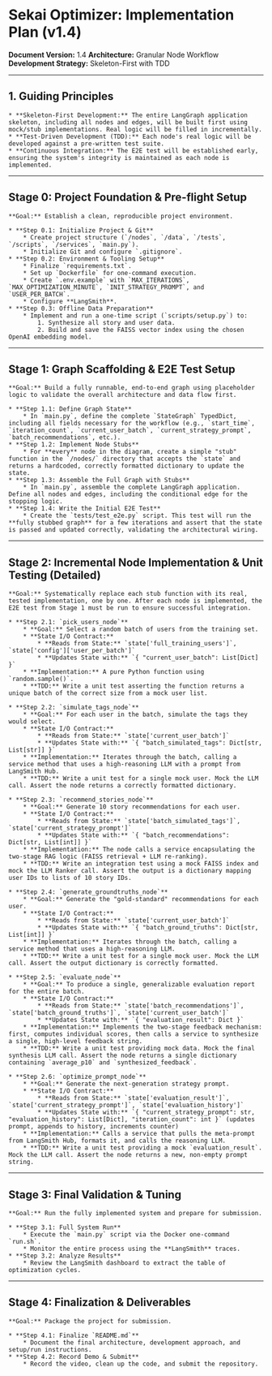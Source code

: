 # Sekai Optimizer: Implementation Plan (v1.4)

**Document Version:** 1.4
**Architecture:** Granular Node Workflow
**Development Strategy:** Skeleton-First with TDD

---

## 1. Guiding Principles

    * **Skeleton-First Development:** The entire LangGraph application skeleton, including all nodes and edges, will be built first using mock/stub implementations. Real logic will be filled in incrementally.
    * **Test-Driven Development (TDD):** Each node's real logic will be developed against a pre-written test suite.
    * **Continuous Integration:** The E2E test will be established early, ensuring the system's integrity is maintained as each node is implemented.

---

## Stage 0: Project Foundation & Pre-flight Setup

    **Goal:** Establish a clean, reproducible project environment.

    * **Step 0.1: Initialize Project & Git**
        * Create project structure (`/nodes`, `/data`, `/tests`, `/scripts`, `/services`, `main.py`).
        * Initialize Git and configure `.gitignore`.
    * **Step 0.2: Environment & Tooling Setup**
        * Finalize `requirements.txt`.
        * Set up `Dockerfile` for one-command execution.
        * Create `.env.example` with `MAX_ITERATIONS`, `MAX_OPTIMIZATION_MINUTE`, `INIT_STRATEGY_PROMPT`, and `USER_PER_BATCH`.
        * Configure **LangSmith**.
    * **Step 0.3: Offline Data Preparation**
        * Implement and run a one-time script (`scripts/setup.py`) to:
            1. Synthesize all story and user data.
            2. Build and save the FAISS vector index using the chosen OpenAI embedding model.

---

## Stage 1: Graph Scaffolding & E2E Test Setup

    **Goal:** Build a fully runnable, end-to-end graph using placeholder logic to validate the overall architecture and data flow first.

    * **Step 1.1: Define Graph State**
        * In `main.py`, define the complete `StateGraph` TypedDict, including all fields necessary for the workflow (e.g., `start_time`, `iteration_count`, `current_user_batch`, `current_strategy_prompt`, `batch_recommendations`, etc.).
    * **Step 1.2: Implement Node Stubs**
        * For **every** node in the diagram, create a simple "stub" function in the `/nodes/` directory that accepts the `state` and returns a hardcoded, correctly formatted dictionary to update the state.
    * **Step 1.3: Assemble the Full Graph with Stubs**
        * In `main.py`, assemble the complete LangGraph application. Define all nodes and edges, including the conditional edge for the stopping logic.
    * **Step 1.4: Write the Initial E2E Test**
        * Create the `tests/test_e2e.py` script. This test will run the **fully stubbed graph** for a few iterations and assert that the state is passed and updated correctly, validating the architectural wiring.

---

## Stage 2: Incremental Node Implementation & Unit Testing (Detailed)

    **Goal:** Systematically replace each stub function with its real, tested implementation, one by one. After each node is implemented, the E2E test from Stage 1 must be run to ensure successful integration.

    * **Step 2.1: `pick_users_node`**
        * **Goal:** Select a random batch of users from the training set.
        * **State I/O Contract:**
            * **Reads from State:** `state['full_training_users']`, `state['config']['user_per_batch']`
            * **Updates State with:** `{ "current_user_batch": List[Dict] }`
        * **Implementation:** A pure Python function using `random.sample()`.
        * **TDD:** Write a unit test asserting the function returns a unique batch of the correct size from a mock user list.

    * **Step 2.2: `simulate_tags_node`**
        * **Goal:** For each user in the batch, simulate the tags they would select.
        * **State I/O Contract:**
            * **Reads from State:** `state['current_user_batch']`
            * **Updates State with:** `{ "batch_simulated_tags": Dict[str, List[str]] }`
        * **Implementation:** Iterates through the batch, calling a service method that uses a high-reasoning LLM with a prompt from LangSmith Hub.
        * **TDD:** Write a unit test for a single mock user. Mock the LLM call. Assert the node returns a correctly formatted dictionary.

    * **Step 2.3: `recommend_stories_node`**
        * **Goal:** Generate 10 story recommendations for each user.
        * **State I/O Contract:**
            * **Reads from State:** `state['batch_simulated_tags']`, `state['current_strategy_prompt']`
            * **Updates State with:** `{ "batch_recommendations": Dict[str, List[int]] }`
        * **Implementation:** The node calls a service encapsulating the two-stage RAG logic (FAISS retrieval + LLM re-ranking).
        * **TDD:** Write an integration test using a mock FAISS index and mock the LLM Ranker call. Assert the output is a dictionary mapping user IDs to lists of 10 story IDs.

    * **Step 2.4: `generate_groundtruths_node`**
        * **Goal:** Generate the "gold-standard" recommendations for each user.
        * **State I/O Contract:**
            * **Reads from State:** `state['current_user_batch']`
            * **Updates State with:** `{ "batch_ground_truths": Dict[str, List[int]] }`
        * **Implementation:** Iterates through the batch, calling a service method that uses a high-reasoning LLM.
        * **TDD:** Write a unit test for a single mock user. Mock the LLM call. Assert the output dictionary is correctly formatted.

    * **Step 2.5: `evaluate_node`**
        * **Goal:** To produce a single, generalizable evaluation report for the entire batch.
        * **State I/O Contract:**
            * **Reads from State:** `state['batch_recommendations']`, `state['batch_ground_truths']`, `state['current_user_batch']`
            * **Updates State with:** `{ "evaluation_result": Dict }`
        * **Implementation:** Implements the two-stage feedback mechanism: first, computes individual scores, then calls a service to synthesize a single, high-level feedback string.
        * **TDD:** Write a unit test providing mock data. Mock the final synthesis LLM call. Assert the node returns a single dictionary containing `average_p10` and `synthesized_feedback`.

    * **Step 2.6: `optimize_prompt_node`**
        * **Goal:** Generate the next-generation strategy prompt.
        * **State I/O Contract:**
            * **Reads from State:** `state['evaluation_result']`, `state['current_strategy_prompt']`, `state['evaluation_history']`
            * **Updates State with:** `{ "current_strategy_prompt": str, "evaluation_history": List[Dict], "iteration_count": int }` (updates prompt, appends to history, increments counter)
        * **Implementation:** Calls a service that pulls the meta-prompt from LangSmith Hub, formats it, and calls the reasoning LLM.
        * **TDD:** Write a unit test providing a mock `evaluation_result`. Mock the LLM call. Assert the node returns a new, non-empty prompt string.

---

## Stage 3: Final Validation & Tuning

    **Goal:** Run the fully implemented system and prepare for submission.

    * **Step 3.1: Full System Run**
        * Execute the `main.py` script via the Docker one-command `run.sh`.
        * Monitor the entire process using the **LangSmith** traces.
    * **Step 3.2: Analyze Results**
        * Review the LangSmith dashboard to extract the table of optimization cycles.

---

## Stage 4: Finalization & Deliverables

    **Goal:** Package the project for submission.

    * **Step 4.1: Finalize `README.md`**
        * Document the final architecture, development approach, and setup/run instructions.
    * **Step 4.2: Record Demo & Submit**
        * Record the video, clean up the code, and submit the repository.
